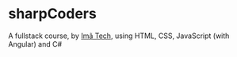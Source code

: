 # sharpCoders
A fullstack course, by [Imã Tech](https://www.postman.com/downloads/), using HTML, CSS, JavaScript (with Angular) and C#
